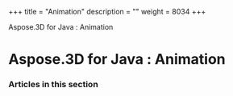 +++
title = "Animation" 
description = "" 
weight = 8034 
+++

Aspose.3D for Java : Animation  

# Aspose.3D for Java : Animation


### Articles in this section

           

 

